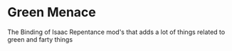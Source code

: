 # Green Menace
 The Binding of Isaac Repentance mod's that adds a lot of things related to green and farty things
